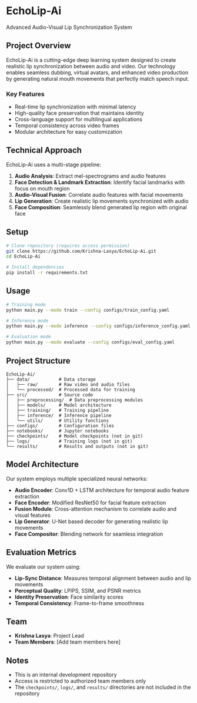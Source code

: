 # EchoLip-Ai

Advanced Audio-Visual Lip Synchronization System

## Project Overview
EchoLip-Ai is a cutting-edge deep learning system designed to create realistic lip synchronization between audio and video. Our technology enables seamless dubbing, virtual avatars, and enhanced video production by generating natural mouth movements that perfectly match speech input.

### Key Features
- Real-time lip synchronization with minimal latency
- High-quality face preservation that maintains identity
- Cross-language support for multilingual applications
- Temporal consistency across video frames
- Modular architecture for easy customization

## Technical Approach
EchoLip-Ai uses a multi-stage pipeline:
1. **Audio Analysis**: Extract mel-spectrograms and audio features
2. **Face Detection & Landmark Extraction**: Identify facial landmarks with focus on mouth region
3. **Audio-Visual Fusion**: Correlate audio features with facial movements
4. **Lip Generation**: Create realistic lip movements synchronized with audio
5. **Face Composition**: Seamlessly blend generated lip region with original face

## Setup
```bash
# Clone repository (requires access permission)
git clone https://github.com/Krishna-Lasya/EchoLip-Ai.git
cd EchoLip-Ai

# Install dependencies
pip install -r requirements.txt
```

## Usage
```bash
# Training mode
python main.py --mode train --config configs/train_config.yaml

# Inference mode
python main.py --mode inference --config configs/inference_config.yaml

# Evaluation mode
python main.py --mode evaluate --config configs/eval_config.yaml
```

## Project Structure
```
EchoLip-Ai/
├── data/           # Data storage
│   ├── raw/        # Raw video and audio files
│   └── processed/  # Processed data for training
├── src/            # Source code
│   ├── preprocessing/  # Data preprocessing modules
│   ├── models/     # Model architecture
│   ├── training/   # Training pipeline
│   ├── inference/  # Inference pipeline
│   └── utils/      # Utility functions
├── configs/        # Configuration files
├── notebooks/      # Jupyter notebooks
├── checkpoints/    # Model checkpoints (not in git)
├── logs/           # Training logs (not in git)
└── results/        # Results and outputs (not in git)
```

## Model Architecture
Our system employs multiple specialized neural networks:
- **Audio Encoder**: Conv1D + LSTM architecture for temporal audio feature extraction
- **Face Encoder**: Modified ResNet50 for facial feature extraction
- **Fusion Module**: Cross-attention mechanism to correlate audio and visual features
- **Lip Generator**: U-Net based decoder for generating realistic lip movements
- **Face Compositor**: Blending network for seamless integration

## Evaluation Metrics
We evaluate our system using:
- **Lip-Sync Distance**: Measures temporal alignment between audio and lip movements
- **Perceptual Quality**: LPIPS, SSIM, and PSNR metrics
- **Identity Preservation**: Face similarity scores
- **Temporal Consistency**: Frame-to-frame smoothness

## Team
- **Krishna Lasya**: Project Lead
- **Team Members**: [Add team members here]

## Notes
- This is an internal development repository
- Access is restricted to authorized team members only
- The `checkpoints/`, `logs/`, and `results/` directories are not included in the repository